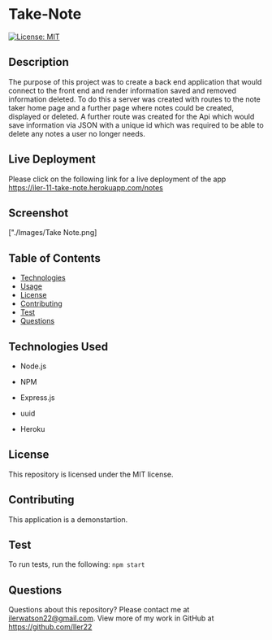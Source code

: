 # Take-Note

[![License: MIT](https://img.shields.io/badge/License-MIT-yellow.svg)](https://opensource.org/licenses/MIT)

## Description

The purpose of this project was to create a back end application that would connect to the front end and render information saved and removed information deleted. To do this a server was created with routes to the note taker home page and a further page where notes could be created, displayed or deleted. A further route was created for the Api which would save information via JSON with a unique id which was required to be able to delete any notes a user no longer needs.

## Live Deployment

Please click on the following link for a live deployment of the app https://iler-11-take-note.herokuapp.com/notes

## Screenshot

["./Images/Take Note.png]

## Table of Contents

- [Technologies](#technologies)
- [Usage](#usage)
- [License](#license)
- [Contributing](#contributing)
- [Test](#test)
- [Questions](#questions)

## Technologies Used

- Node.js

- NPM

- Express.js

- uuid

- Heroku

## License

This repository is licensed under the MIT license.

## Contributing

This application is a demonstartion.

## Test

To run tests, run the following:
`npm start`

## Questions

Questions about this repository? Please contact me at [ilerwatson22@gmail.com](mailto:ilerwatson22@gmail.com). View more of my work in GitHub at https://github.com/Iler22
